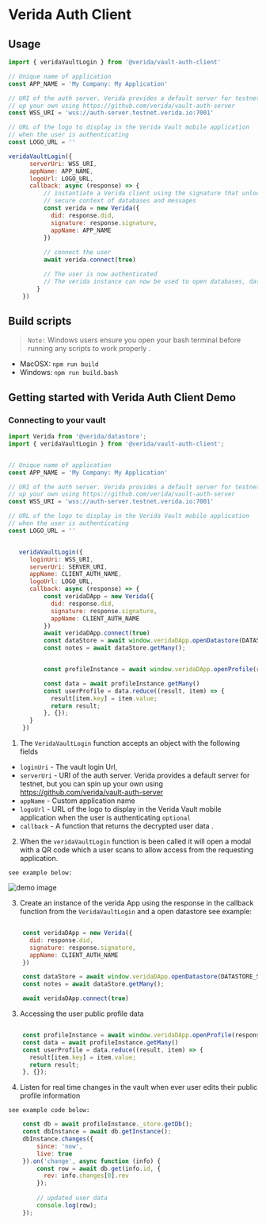 # Verida Auth Client 

## Usage

```js
import { veridaVaultLogin } from '@verida/vault-auth-client'

// Unique name of application
const APP_NAME = 'My Company: My Application'

// URI of the auth server. Verida provides a default server for testnet, but you can spin
// up your own using https://github.com/verida/vault-auth-server
const WSS_URI = 'wss://auth-server.testnet.verida.io:7001'

// URL of the logo to display in the Verida Vault mobile application
// when the user is authenticating
const LOGO_URL = ''

veridaVaultLogin({
      serverUri: WSS_URI,
      appName: APP_NAME,
      logoUrl: LOGO_URL,
      callback: async (response) => {
          // instantiate a Verida client using the signature that unlocks this application's
          // secure context of databases and messages
          const verida = new Verida({
            did: response.did,
            signature: response.signature,
            appName: APP_NAME
          })
          
          // connect the user
          await verida.connect(true)

          // The user is now authenticated
          // The verida instance can now be used to open databases, datastores, access the application inbox etc.
        }
    })
```

## Build scripts

> `Note:` Windows users ensure you open your bash terminal before running any scripts to work properly .


- MacOSX: `npm run build`
- Windows: `npm run build.bash`

## Getting started with Verida Auth Client Demo 



### Connecting to your vault 

```js
import Verida from '@verida/datastore';
import { veridaVaultLogin } from '@verida/vault-auth-client';


// Unique name of application
const APP_NAME = 'My Company: My Application'

// URI of the auth server. Verida provides a default server for testnet, but you can spin
// up your own using https://github.com/verida/vault-auth-server
const WSS_URI = 'wss://auth-server.testnet.verida.io:7001'

// URL of the logo to display in the Verida Vault mobile application
// when the user is authenticating
const LOGO_URL = ''


   veridaVaultLogin({
      loginUri: WSS_URI,
      serverUri: SERVER_URI,
      appName: CLIENT_AUTH_NAME,
      logoUrl: LOGO_URL,
      callback: async (response) => {
          const veridaDApp = new Verida({
            did: response.did,
            signature: response.signature,
            appName: CLIENT_AUTH_NAME
          })
          await veridaDApp.connect(true)
          const dataStore = await window.veridaDApp.openDatastore(DATASTORE_SCHEMA)
          const notes = await dataStore.getMany();


          const profileInstance = await window.veridaDApp.openProfile(response.did, 'Verida: Vault');

          const data = await profileInstance.getMany()
          const userProfile = data.reduce((result, item) => {
            result[item.key] = item.value;
            return result;
          }, {});
      }
    })


```

 1. The `VeridaVaultLogin` function accepts an object with the following  fields

- `loginUri` -  The vault login Url,
-  `serverUri` - URI of the auth server. Verida provides a default server for testnet, but you can spin
up your own using https://github.com/verida/vault-auth-server
-  `appName`  -  Custom application name
-  `logoUrl` - URL of the logo to display in the Verida Vault mobile application when the user is authenticating ``optional``
-  `callback` - A function that returns the decrypted user data .

2. When the `veridaVaultLogin` function is been called it will open a modal with a QR code which a user scans to allow access from the requesting application.

`see example below:`

![demo image](http://assets.verida.io/verida_logo.svg)

3. Create an instance of the verida App using the response in the callback function from the `VeridaVaultLogin` and a open datastore see example:

```js

    const veridaDApp = new Verida({
      did: response.did,
      signature: response.signature,
      appName: CLIENT_AUTH_NAME
    })

    const dataStore = await window.veridaDApp.openDatastore(DATASTORE_SCHEMA)
    const notes = await dataStore.getMany();   

    await veridaDApp.connect(true)

```

3. Accessing the user public profile data

```js

    const profileInstance = await window.veridaDApp.openProfile(response.did, 'Verida: Vault');
    const data = await profileInstance.getMany()
    const userProfile = data.reduce((result, item) => {
      result[item.key] = item.value;
      return result;
    }, {});

```

4. Listen for real time changes in the vault when ever user edits their public profile information

`see example code below:`

```js
    const db = await profileInstance._store.getDb();
    const dbInstance = await db.getInstance();
    dbInstance.changes({
        since: 'now',
        live: true
    }).on('change', async function (info) {
        const row = await db.get(info.id, {
          rev: info.changes[0].rev
        });
          
        // updated user data
        console.log(row);
    });
```

 


